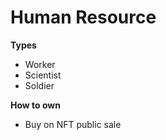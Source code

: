 # Human Resource

**Types**

- Worker
- Scientist
- Soldier

**How to own**

- Buy on NFT public sale